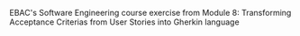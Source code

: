 EBAC's Software Engineering course exercise from Module 8: Transforming Acceptance Criterias from User Stories into Gherkin language
